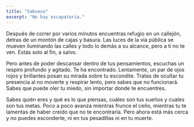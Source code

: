 ```yaml
---
title: "Sabueso"
excerpt: "No hay escapatoria."
---
```

Después de correr por varios minutos encuentras refugio en un callejón, detras de un montón de cajas y basura.
Las luces de la vía pública se mueven iluminando las calles y todo lo demás a su alcance, pero a ti no te ven.
Estás solo al fin, a salvo.

Pero antes de poder descansar dentro de tus pensamientos, escuchas un respiro profundo y agitado. Te ha encontrado.
Lentamente, un par de ojos rojos y brillantes posan su mirada sobre tu escondite. Tratas de ocultar tu presencia al no moverte y respirar lento, pero sabes que no funcionará. Sabes que puede oler tu miedo, sin importar donde te encuentres.

Sabes quién eres y qué es lo que piensas, cuáles son tus sueños y cuales son tus metas.
Poco a poco avanza mientras frunce el ceño, mientras tu te lamentas de haber creído que no te encontraría.
Pero ahora está más cerca y no puedes esconderte, ni en tus pesadillas ni en tu muerte.
